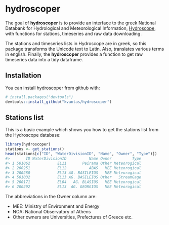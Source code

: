 
<!-- README.md is generated from README.Rmd. Please edit that file -->
hydroscoper
===========

The goal of **hydroscoper** is to provide an interface to the greek National Databank for Hydrological and Meteorological Information, [Hydroscope](http://kyy.hydroscope.gr/), with functions for stations, timeseries and raw data downloading.

The stations and timeseries lists in Hydroscope are in greek, so this package transforms the Unicode text to Latin. Also, translates various terms in english. Finally, the **hydroscoper** provides a function to get raw timeseries data into a tidy dataframe.

Installation
------------

You can install hydroscoper from github with:

``` r
# install.packages("devtools")
devtools::install_github("kvantas/hydroscoper")
```

Stations list
-------------

This is a basic example which shows you how to get the stations list from the Hydroscope database:

``` r
library(hydroscoper)
stations <- get_stations()
head(stations[c("ID", "WaterDivisionID", "Name", "Owner", "Type")])
#>       ID WaterDivisionID          Name Owner         Type
#> 1 501062            EL11       Peirama Other Meteorogical
#> 2 200251            EL12          ABAS   MEE Meteorogical
#> 3 200280            EL13 AG. BASILEIOS   MEE Meteorogical
#> 4 501032            EL13 AG. BASILEIOS Other   StreamGage
#> 5 200171            EL04   AG. BLASIOS   MEE Meteorogical
#> 6 200292            EL13  AG. GEORGIOS   MEE Meteorogical
```

The abbreviations in the Owner column are:

-   MEE: Ministry of Environment and Energy
-   NOA: National Observatory of Athens
-   Other owners are Universities, Prefectures of Greece etc.
